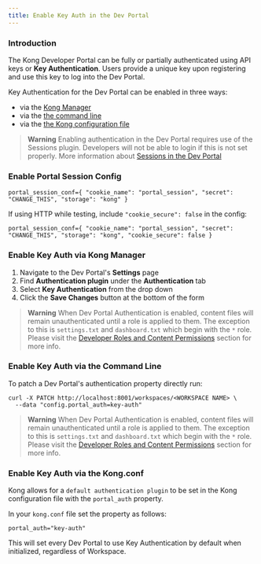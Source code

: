```yaml
---
title: Enable Key Auth in the Dev Portal
---
```


### Introduction

The Kong Developer Portal can be fully or partially authenticated using API keys or **Key
Authentication**. Users provide a unique key upon registering and use this key
to log into the Dev Portal.

Key Authentication for the Dev Portal can be enabled in three ways:

- via the [Kong Manager](#enable-key-auth-via-kong-manager)
- via the [the command line](#enable-key-auth-via-the-command-line)
- via the [the Kong configuration file](#enable-key-auth-via-the-kong-conf)

>**Warning** Enabling authentication in the Dev Portal requires use of the
> Sessions plugin. Developers will not be able to login if this is not set
> properly. More information about [Sessions in the Dev Portal](/enterprise/{{page.kong_version}}/developer-portal/configuration/authentication/sessions)

### Enable Portal Session Config

```
portal_session_conf={ "cookie_name": "portal_session", "secret": "CHANGE_THIS", "storage": "kong" }
```

If using HTTP while testing, include `"cookie_secure": false` in the config:

```
portal_session_conf={ "cookie_name": "portal_session", "secret": "CHANGE_THIS", "storage": "kong", "cookie_secure": false }
```

### Enable Key Auth via Kong Manager

1. Navigate to the Dev Portal's **Settings** page
2. Find **Authentication plugin** under the **Authentication** tab
3. Select **Key Authentication** from the drop down
4. Click the **Save Changes** button at the bottom of the form

>**Warning** When Dev Portal Authentication is enabled, content files will remain unauthenticated until a role is applied to them. The exception to this is `settings.txt` and `dashboard.txt` which begin with the `*` role. Please visit the <a href="/enterprise/{{page.kong_version}}/developer-portal/administration/developer-permissions">Developer Roles and Content Permissions</a> section for more info.

### Enable Key Auth via the Command Line

To patch a Dev Portal's authentication property directly run:

```
curl -X PATCH http://localhost:8001/workspaces/<WORKSPACE NAME> \
  --data "config.portal_auth=key-auth"
```

>**Warning** When Dev Portal Authentication is enabled, content files will remain unauthenticated until a role is applied to them. The exception to this is `settings.txt` and `dashboard.txt` which begin with the `*` role. Please visit the <a href="/enterprise/{{page.kong_version}}/developer-portal/administration/developer-permissions">Developer Roles and Content Permissions</a> section for more info.

### Enable Key Auth via the Kong.conf

Kong allows for a `default authentication plugin` to be set in the Kong
configuration file with the `portal_auth` property.

In your `kong.conf` file set the property as follows:

```
portal_auth="key-auth"
```

This will set every Dev Portal to use Key Authentication by default when
initialized, regardless of Workspace.
